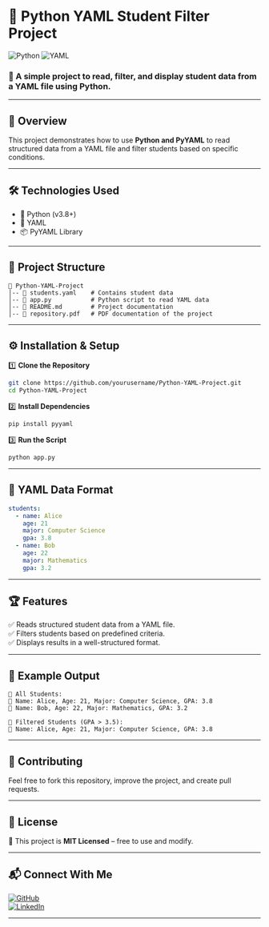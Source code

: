 # 🚀 Python YAML Student Filter Project

![Python](https://img.shields.io/badge/Python-3.8+-blue.svg) ![YAML](https://img.shields.io/badge/YAML-✔-yellow)

### 📌 A simple project to **read, filter, and display student data from a YAML file using Python**.

---

## 📖 **Overview**
This project demonstrates how to use **Python and PyYAML** to read structured data from a YAML file and filter students based on specific conditions.

---

## 🛠 **Technologies Used**
- 🐍 Python (v3.8+)
- 📄 YAML
- 📦 PyYAML Library

---

## 📂 **Project Structure**
```
📁 Python-YAML-Project
│-- 📄 students.yaml    # Contains student data
│-- 📄 app.py           # Python script to read YAML data
│-- 📄 README.md        # Project documentation
│-- 📄 repository.pdf   # PDF documentation of the project
```

---

## ⚙️ **Installation & Setup**
1️⃣ **Clone the Repository**  
```sh
git clone https://github.com/yourusername/Python-YAML-Project.git
cd Python-YAML-Project
```

2️⃣ **Install Dependencies**  
```sh
pip install pyyaml
```

3️⃣ **Run the Script**  
```sh
python app.py
```

---

## 📑 **YAML Data Format**
```yaml
students:
  - name: Alice
    age: 21
    major: Computer Science
    gpa: 3.8
  - name: Bob
    age: 22
    major: Mathematics
    gpa: 3.2
```

---

## 🏆 **Features**
✅ Reads structured student data from a YAML file.  
✅ Filters students based on predefined criteria.  
✅ Displays results in a well-structured format.  

---

## 📝 **Example Output**
```
📢 All Students:
🔹 Name: Alice, Age: 21, Major: Computer Science, GPA: 3.8
🔹 Name: Bob, Age: 22, Major: Mathematics, GPA: 3.2

🎯 Filtered Students (GPA > 3.5):
🔹 Name: Alice, Age: 21, Major: Computer Science, GPA: 3.8
```

---

## 🌟 **Contributing**
Feel free to fork this repository, improve the project, and create pull requests.

---

## 📜 **License**
📝 This project is **MIT Licensed** – free to use and modify.

---

## 📬 **Connect With Me**
[![GitHub](https://img.shields.io/badge/GitHub-Profile-informational?style=for-the-badge&logo=github)](https://github.com/yourusername)  
[![LinkedIn](https://img.shields.io/badge/LinkedIn-Profile-blue?style=for-the-badge&logo=linkedin)](https://linkedin.com/in/yourprofile)

---
